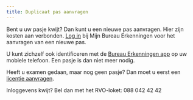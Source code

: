 ```yaml
---
title: Duplicaat pas aanvragen
---
```

Bent u uw pasje kwijt? Dan kunt u een nieuwe pas aanvragen. Hier zijn kosten aan verbonden. [Log in](/mijn-bureau-erkenningen/login) bij Mijn Bureau Erkenningen voor het aanvragen van een nieuwe pas. 

U kunt zichzelf ook identificeren met de [Bureau Erkenningen app](/wat-wij-doen/bureau-erkenningen/be-app/) op uw mobiele telefoon. Een pasje is dan niet meer nodig.

Heeft u examen gedaan, maar nog geen pasje? Dan moet u eerst een [licentie aanvragen](/licenties/licentie-aanvragen).

Inloggevens kwijt? Bel dan met het RVO-loket: 088 042 42 42

<link-container>
<link-button link='{"name": "Bureau Erkenningen app","url": "/wat-wij-doen/bureau-erkenningen/bureau-erkenningen-app"}'></link-button>
<link-button link='{"name": "Licentie aanvragen","url": "/licenties/licentie-aanvragen"}'></link-button>
</link-container>

<link-container>

<link-button link='{"name": "Inlog gegevens kwijt","url": "mijn-bureau-erkenningen/inloggegevens-kwijt"}' ></link-button>

</link-container>

